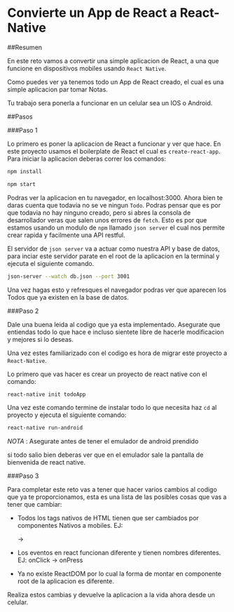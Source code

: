 # Convierte un App de React a React-Native


##Resumen

En este reto vamos a convertir una simple aplicacion de React, a una que funcione en dispositivos mobiles usando `React Native`.

Como puedes ver ya tenemos todo un App de React creado, el cual es una simple aplicacion par tomar Notas.

Tu trabajo sera ponerla a funcionar en un celular sea un IOS o Android.

##Pasos

###Paso 1

Lo primero es poner la aplicacion de React a funcionar y ver que hace. En este proyecto usamos el boilerplate de React el cual es `create-react-app`. Para iniciar la aplicacion deberas correr los comandos:

```bash
npm install
```

```bash
npm start
```

Podras ver la aplicacion en tu navegador, en localhost:3000. Ahora bien te daras cuenta que todavia no se ve ningun `Todo`. Podras pensar que es por que todavia no hay ninguno creado, pero si abres la consola de desarrollador veras que salen unos errores de `fetch`. Esto es por que estamos usando un modulo de `npm` llamado `json server` el cual nos permite crear rapida y facilmente una API restful.

El servidor de `json server` va a actuar como nuestra API y base de datos, para inciar este servidor parate en el root de la aplicacion en la terminal y ejecuta el siguiente comando.

```bash
json-server --watch db.json --port 3001
```
Una vez hagas esto y refresques el navegador podras ver que aparecen los Todos que ya existen en la base de datos.


###Paso 2

Dale una buena leida al codigo que ya esta implementado. Asegurate que entiendas todo lo que hace e incluso sientete libre de hacerle modificacion y mejores si lo deseas.

Una vez estes familiarizado con el codigo es hora de migrar este proyecto a `React-Native`.

Lo primero que vas hacer es crear un proyecto de react native con el comando:

```bash
react-native init todoApp
```

Una vez este comando termine de instalar todo lo que necesita haz `cd` al proyecto y ejecuta el siguiente comando:


```bash
react-native run-android
```

*NOTA* : Asegurate antes de tener el emulador de android prendido

si todo salio bien deberas ver que en el emulador sale la pantalla de bienvenida de react native.


###Paso 3

Para completar este reto vas a tener que hacer varios cambios al codigo que ya te proporcionamos, esta es una lista de las posibles cosas que vas a tener que cambiar:

- Todos los tags nativos de HTML tienen que ser cambiados por componentes Nativos a mobiles. EJ: <div> -> <View>

- Los eventos en react funcionan diferente y tienen nombres diferentes. EJ: onClick -> onPress

- Ya no existe ReactDOM por lo cual la forma de montar en componente root de la aplicacion es diferente.

Realiza estos cambias y devuelve la aplicacion a la vida ahora desde un celular.






